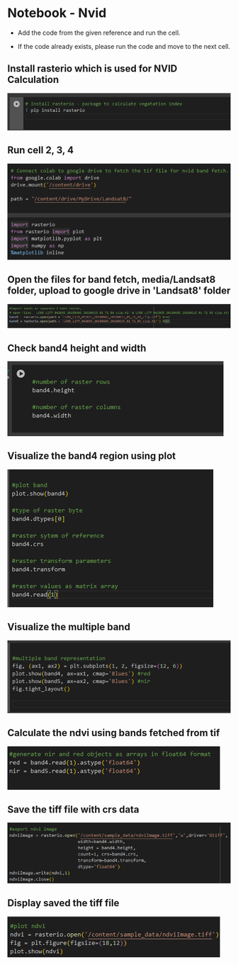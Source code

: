  

# Notebook - Nvid

- Add the code from the given reference and run the cell.

- If the code already exists, please run the code and move to the next cell.

## Install rasterio which is used for NVID Calculation

![alt text](media/nvid/image.png)

## Run cell 2, 3, 4

![alt text](media/nvid/image-7.png)


## Open the files for band fetch, media/Landsat8 folder, upload to google drive in 'Landsat8' folder

![alt text](media/nvid/image1.png)

## Check band4 height and width

![alt text](media/nvid/image-1.png)


## Visualize the band4 region using plot

![alt text](media/nvid/image-2.png)

## Visualize the multiple band 

![alt text](media/nvid/image-3.png)
 
## Calculate the ndvi using bands fetched from tif

![alt text](media/nvid/image-5.png)

## Save the tiff file with crs data

![alt text](media/nvid/image-6.png)


## Display saved the tiff file

![alt text](media/nvid/image-9.png)
